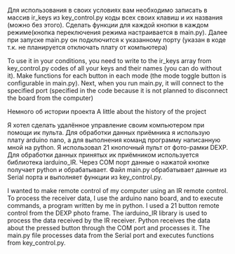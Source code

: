 Для использования в своих условиях вам необходимо записать в массив ir_keys из key_control.py
коды всех своих клавиш и их названия (можно без этого).
Сделать функции для каждой кнопки в каждом режиме(кнопка переключения режима настраивается в main.py).
Далее при запуске main.py он подключится к указанному порту
(указан в коде т.к. не планируется отключать плату от компьютера)

To use it in your conditions, you need to write to the ir_keys array from key_control.py
codes of all your keys and their names (you can do without it).
Make functions for each button in each mode (the mode toggle button is configurable in main.py).
Next, when you run main.py, it will connect to the specified port
(specified in the code because it is not planned to disconnect the board from the computer)

Немного об истории проекта
A little about the history of the project

Я хотел сделать удалённое управление своим компьютером при помощи ик пульта.
Для обработки данных приёмника я использую плату arduino nano, 
а для выполнения команд программу написанную мной на python.
Я использовал 21 кнопочный пульт от фото-рамки DEXP.
Для обработки данных принятых ик приёмником используется библиотека iarduino_IR.
Через COM порт данные о нажатой кнопке получает python и обрабатывает.
Файл main.py обрабатывает данные из Serial порта и выполняет функции из key_control.py.

I wanted to make remote control of my computer using an IR remote control.
To process the receiver data, I use the arduino nano board,
and to execute commands, a program written by me in python.
I used a 21 button remote control from the DEXP photo frame.
The iarduino_IR library is used to process the data received by the IR receiver.
Python receives the data about the pressed button through the COM port and processes it.
The main.py file processes data from the Serial port and executes functions from key_control.py.